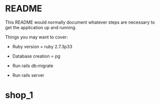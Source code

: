 # README

This README would normally document whatever steps are necessary to get the
application up and running.

Things you may want to cover:

* Ruby version = ruby 2.7.3p33

* Database creation = pg

* Run rails db:migrate 

* Run rails server
# shop_1
